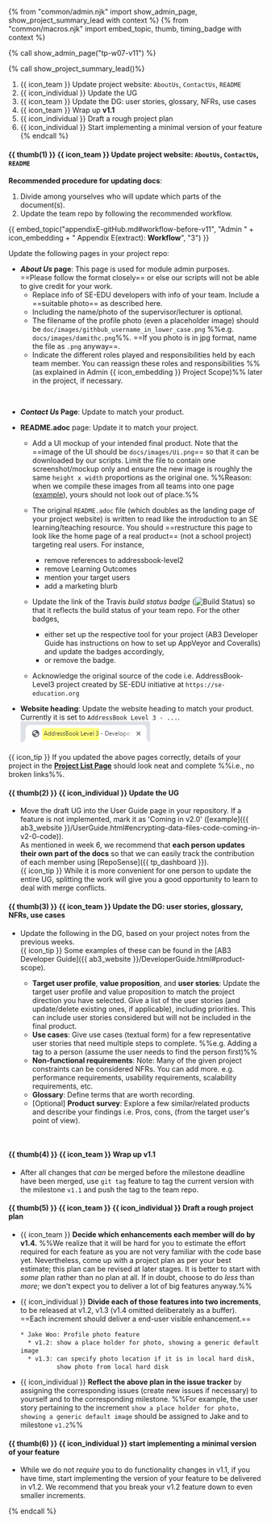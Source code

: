 {% from "common/admin.njk" import show_admin_page, show_project_summary_lead with context %}
{% from "common/macros.njk" import embed_topic, thumb, timing_badge with context %}



{% call show_admin_page("tp-w07-v11") %}
<div id="main">

{% call show_project_summary_lead()%}
1. {{ icon_team }} Update project website: `AboutUs`, `ContactUs`, `README`
1. {{ icon_individual }} Update the UG
1. {{ icon_team }} Update the DG: user stories, glossary, NFRs, use cases
1. {{ icon_team }} Wrap up **v1.1**
1. {{ icon_individual }} Draft a rough project plan
1. {{ icon_individual }} Start implementing a minimal version of your feature
{% endcall %}

<div id="body">

#### {{ thumb(1) }} {{ icon_team }} Update project website: `AboutUs`, `ContactUs`, `README`

<box type="info">

**Recommended procedure for updating docs**:

1. Divide among yourselves who will update which parts of the document(s).
1. Update the team repo by following the recommended workflow.

{{ embed_topic("appendixE-gitHub.md#workflow-before-v11", "Admin " + icon_embedding + " Appendix E(extract): **Workflow**", "3") }}

</box>

Update the following pages in your project repo:

* **_About Us_ page**:
  This page is used for module admin purposes. ==Please follow the format closely== or else our scripts will not be able to give credit for your work.
  * Replace info of SE-EDU developers with info of your team. Include a ==suitable photo== as described <trigger trigger="click" for="modal:mid-v12-photo">here</trigger>.
  * Including the name/photo of the supervisor/lecturer is optional.
  * The filename of the profile photo (even a placeholder image) should be `doc/images/githbub_username_in_lower_case.png` %%e.g. `docs/images/damithc.png`%%. ==If you photo is in jpg format, name the file as `.png` anyway==.
  * Indicate the different roles played and responsibilities held by each team member. You can reassign these <trigger trigger="click" for="modal:midv11-rolesAndResponsibilities">roles and responsibilities %%(as explained in Admin {{ icon_embedding }} Project Scope)%%</trigger> later in the project, if necessary.

<modal large title="Admin {{ icon_embedding }} Choosing a profile photo" id="modal:mid-v12-photo">
  <include src="tp-deliverables-website.md#profile-photo"/>
</modal>

<modal large title="Admin {{ icon_embedding }} Project Scope (extract): roles and responsibilities" id="modal:midv11-rolesAndResponsibilities">
  <include src="tp-expectations.md#roles"/>
</modal>

* **_Contact Us_ Page**: Update to match your product.

* **README.adoc** page: Update it to match your project.

  * Add a UI mockup of your intended final product.
    Note that the ==image of the UI should be `docs/images/Ui.png`== so that it can be downloaded by our scripts. Limit the file to contain one screenshot/mockup only and ensure the new image is roughly the same `height x width` proportions as the original one. %%Reason: when we compile these images from all teams into one page ([example](projectList.html)), yours should not look out of place.%%

  * The original `README.adoc` file (which doubles as the landing page of your project website) is written to read like the introduction to an SE learning/teaching resource. You should ==restructure this page to look like the home page of a real product== (not a school project) targeting real users. For instance,
    * remove references to addressbook-level2
    * remove Learning Outcomes
    * mention your target users
    * add a marketing blurb

  * Update the link of the Travis _build status badge_ (<img src="https://travis-ci.org/se-edu/addressbook-level3.svg?branch=master" alt="Build Status">) so that it reflects the build status of your team repo. For the other badges,
    * either set up the respective tool for your project (AB3 Developer Guide has instructions on how to set up AppVeyor and Coveralls) and update the badges accordingly,
    * or remove the badge.

  * Acknowledge the original source of the code i.e. AddressBook-Level3 project created by SE-EDU initiative at `https://se-education.org`

* **Website heading**: Update the website heading to match your product. Currently it is set to `AddressBook Level 3 - ...`.<br>
    <img src="images/addressBookWebsiteHeading.png" />

<box>

{{ icon_tip }} If you updated the above pages correctly, details of your project in the [**Project List Page**](projectList.html) should look neat and complete %%i.e., no broken links%%.
</box>

#### {{ thumb(2) }} {{ icon_individual }} Update the UG

* Move the draft UG into the User Guide page in your repository. If a feature is not implemented, mark it as 'Coming in v2.0' ([example]({{ ab3_website }}/UserGuide.html#encrypting-data-files-code-coming-in-v2-0-code)).<br>
  As <trigger trigger="click" for="modal:v11-divideDocs">mentioned in week 6</trigger>, we recommend that **each person updates their own part of the docs** so that we can easily track the contribution of each member using [RepoSense]({{ tp_dashboard }}).<br>
  {{ icon_tip }} While it is more convenient for one person to update the entire UG, splitting the work will give you a good opportunity to learn to deal with merge conflicts.

<modal large title="About Dividing Documentation Work" id="modal:v11-divideDocs">
  <include src="tp-w06-mid-v11.md#divideDocs"/>
</modal>

#### {{ thumb(3) }} {{ icon_team }} Update the DG: user stories, glossary, NFRs, use cases

* Update the following in the DG, based on your project notes from the previous weeks.<br>
  {{ icon_tip }} Some examples of these can be found in the [AB3 Developer Guide]({{ ab3_website }}/DeveloperGuide.html#product-scope).

  * **Target user profile**, **value proposition**, and <trigger trigger="click" for="modal:v10-userstories">**user stories**</trigger>: Update the target user profile and value proposition to match the project direction you have selected. Give a list of the user stories (and update/delete existing ones, if applicable), including priorities. This can include user stories considered but will not be included in the final product.
  * <trigger trigger="click" for="modal:v10-usecases">**Use cases**</trigger>: Give use cases (textual form) for a few representative user stories that need multiple steps to complete. %%e.g. Adding a tag to a person (assume the user needs to find the person first)%%
  * <trigger trigger="click" for="modal:v10-nfr">**Non-functional requirements**</trigger>:
    Note: Many of the given project constraints can be considered NFRs. You can add more. e.g. performance requirements, usability requirements, scalability requirements, etc.
  * <trigger trigger="click" for="modal:v10-glossary">**Glossary**</trigger>: Define terms that are worth recording.
  *  [Optional] <trigger trigger="click" for="modal:v10-prodsurveys">**Product survey**</trigger>: Explore a few similar/related products and describe your findings i.e. Pros, cons, (from the target user's point of view).

<modal large title="Textbook {{ icon_embedding }} Specifying Requirements → Use Cases" id="modal:v10-usecases">
  <include src="../book/specifyingRequirements/useCases/introduction/unit-inElsewhere-asFlat.md" boilerplate />
</modal>

<modal large title="Textbook {{ icon_embedding }}" id="modal:v10-nfr">
  <include src="../book/requirements/nonFunctionalRequirements/unit-inElsewhere-asFlat.md" boilerplate/>
</modal>

<modal title="Textbook {{ icon_embedding }}" id="modal:v10-glossary">
  <include src="../book/specifyingRequirements/glossary/what/unit-inElsewhere-asFlat.md" boilerplate/>
</modal>

<modal title="Textbook {{ icon_embedding }}" id="modal:v10-prodsurveys">
  <include src="../book/gatheringRequirements/productSurveys/unit-inElsewhere-asFlat.md" boilerplate/>
</modal>

#### {{ thumb(4) }} {{ icon_team }} Wrap up v1.1

* After all changes that _can_ be merged before the milestone deadline have been merged, use `git tag` feature to tag the current version with the milestone `v1.1` and push the tag to the team repo.


#### {{ thumb(5) }} {{ icon_team }} {{ icon_individual }} Draft a rough project plan

* {{ icon_team }} **Decide which enhancements each member will do by v1.4.** %%We realize that it will be hard for you to estimate the effort required for each feature as you are not very familiar with the code base yet. Nevertheless, come up with a project plan as per your best estimate; this plan can be revised at later stages. It is better to start with _some_ plan rather than no plan at all. If in doubt, choose to do _less_ than _more_; we don't expect you to deliver a lot of big features anyway.%%
* {{ icon_individual }} **Divide each of those features into two increments**, to be released at v1.2, v1.3 (v1.4 omitted deliberately as a buffer). ==Each increment should deliver a end-user visible enhancement.==
  ```
  * Jake Woo: Profile photo feature
    * v1.2: show a place holder for photo, showing a generic default image
    * v1.3: can specify photo location if it is in local hard disk,
            show photo from local hard disk
  ```

* {{ icon_individual }} **Reflect the above plan in the issue tracker** by assigning the corresponding issues (create new issues if necessary) to yourself and to the corresponding milestone. %%For example, the user story pertaining to the increment `show a place holder for photo, showing a generic default image` should be assigned to Jake and to milestone `v1.2`%%

#### {{ thumb(6) }} {{ icon_individual }} start implementing a minimal version of your feature

* While we do not _require_ you to do functionality changes in v1.1, if you have time, start implementing the version of your feature to be delivered in v1.2. We recommend that you break your v1.2 feature down to even smaller increments.


</div>
</div>

{% endcall %}
